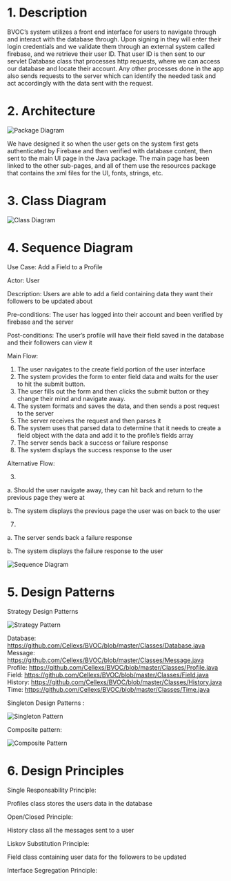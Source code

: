 # 1. Description

BVOC’s system utilizes a front end interface for users to navigate through and interact with the database through. Upon signing in they will enter their login credentials and we validate them through an external system called firebase, and we retrieve their user ID. That user ID is then sent to our servlet Database class that processes http requests, where we can access our database and locate their account. Any other processes done in the app also sends requests to the server which can identify the needed task and act accordingly with the data sent with the request.

# 2. Architecture

![Package Diagram](https://github.com/Cellexs/BVOC/blob/master/Pictures/Pack_Dia.png)

We have designed it so when the user gets on the system first gets authenticated by Firebase and then verified with database content, then sent to the main UI page in the Java package. The main page has been linked to the other sub-pages, and all of them use the resources package that contains the xml files for the UI, fonts, strings, etc.

# 3. Class Diagram

![Class Diagram](https://github.com/Cellexs/BVOC/blob/master/Pictures/UML_Dia_D5.jpg)

# 4. Sequence Diagram
Use Case: Add a Field to a Profile

Actor: User

Description: Users are able to add a field containing data they want their followers to be updated about

Pre-conditions: The user has logged into their account and been verified by firebase and the server

Post-conditions: The user’s profile will have their field saved in the database and their followers can view it

Main Flow:
1. The user navigates to the create field portion of the user interface
2. The system provides the form to enter field data and waits for the user to hit the submit button.
3. The user fills out the form and then clicks the submit button or they change their mind and navigate away.
4. The system formats and saves the data, and then sends a post request to the server
5. The server receives the request and then parses it
6. The system uses that parsed data to determine that it needs to create a field object with the data and add it to the profile’s fields array
7. The server sends back a success or failure response
8. The system displays the success response to the user

Alternative Flow:

3.

a. Should the user navigate away, they can hit back and return to the previous page they were at

b. The system displays the previous page the user was on back to the user

7.

a. The server sends back a failure response

b. The system displays the failure response to the user

![Sequence Diagram](https://github.com/Cellexs/BVOC/blob/master/Pictures/D5_Seq.png)

# 5. Design Patterns 
Strategy Design Patterns 

![Strategy Pattern](https://github.com/Cellexs/BVOC/blob/master/Pictures/Strategy_Pattern.png)

Database: https://github.com/Cellexs/BVOC/blob/master/Classes/Database.java
Message: https://github.com/Cellexs/BVOC/blob/master/Classes/Message.java
Profile: https://github.com/Cellexs/BVOC/blob/master/Classes/Profile.java
Field: https://github.com/Cellexs/BVOC/blob/master/Classes/Field.java
History: https://github.com/Cellexs/BVOC/blob/master/Classes/History.java
Time: https://github.com/Cellexs/BVOC/blob/master/Classes/Time.java

 Singleton Design Patterns : 

![Singleton Pattern](https://github.com/Cellexs/BVOC/blob/master/Pictures/Singleton_Pattern.png)

Composite pattern: 

![Composite Pattern](https://github.com/Cellexs/BVOC/blob/master/Pictures/Composite_Pattern.png)

# 6. Design Principles
Single Responsability Principle:

Profiles class stores the users data in the database 

Open/Closed Principle:

History class all the messages sent to a user

Liskov Substitution Principle:

Field class containing user data for the followers to be updated

Interface Segregation Principle:



